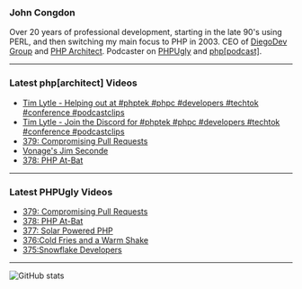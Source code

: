 ### John Congdon

Over 20 years of professional development, starting in the late 90's using PERL, and then switching my main focus to PHP in 2003.
CEO of [DiegoDev Group][ws_diegodev] and [PHP Architect][ws_phparch].
Podcaster on [PHPUgly][ws_phpugly] and [php[podcast]][ws_phparch].

---

### Latest php[architect] Videos
<!-- PHPARCHITECT:START -->
- [Tim Lytle - Helping out at #phptek #phpc #developers #techtok #conference #podcastclips](https://www.youtube.com/watch?v=BdH-AgkvJBg)
- [Tim Lytle - Join the Discord for #phptek #phpc #developers #techtok #conference #podcastclips](https://www.youtube.com/watch?v=Td_a5HI3N2E)
- [379: Compromising Pull Requests](https://www.youtube.com/watch?v=kPUDgMOy084)
- [Vonage&#39;s Jim Seconde](https://www.youtube.com/watch?v=7xYOo-QQy3A)
- [378: PHP At-Bat](https://www.youtube.com/watch?v=mAVt-7JYdUg)
<!-- PHPARCHITECT:END -->

---

### Latest PHPUgly Videos
<!-- PHPUGLY:START -->
- [379: Compromising Pull Requests](https://www.youtube.com/watch?v=KfofH-y_28U)
- [378: PHP At-Bat](https://www.youtube.com/watch?v=BYI3eD5VhtE)
- [377: Solar Powered PHP](https://www.youtube.com/watch?v=ajtW3hwygRM)
- [376:Cold Fries and a Warm Shake](https://www.youtube.com/watch?v=jZqV2BmfcIE)
- [375:Snowflake Developers](https://www.youtube.com/watch?v=T6eeP8TzKAs)
<!-- PHPUGLY:END -->

---

![GitHub stats](https://github-readme-stats.vercel.app/api?username=johncongdon&show_icons=true&hide_border=true&hide=stars&count_private=true)  


[ws_diegodev]: https://www.diegodev.com
[ws_phparch]: https://www.phparch.com
[ws_phpugly]: https://www.phpugly.com

